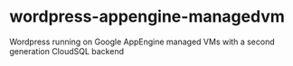 # wordpress-appengine-managedvm
Wordpress running on Google AppEngine managed VMs with a second generation CloudSQL backend

